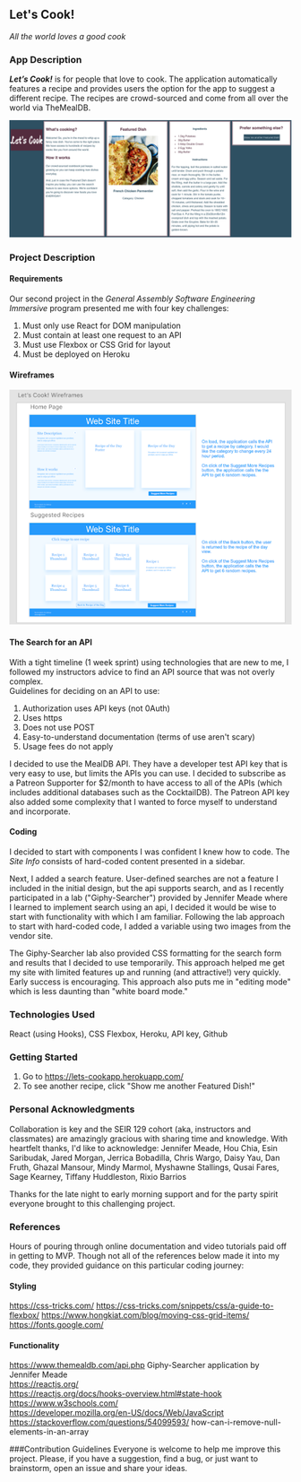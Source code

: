 ## Let's Cook!

_All the world loves a good cook_

### App Description

**_Let’s Cook!_** is for people that love to cook. The application automatically features a recipe and provides users the option for the app to suggest a different recipe. The recipes are crowd-sourced and come from all over the world via TheMealDB.

![Let's Cook!](/public/images/lets-cook.png)

### Project Description

#### Requirements

Our second project in the _General Assembly Software Engineering Immersive_ program presented me with four key challenges:

1. Must only use React for DOM manipulation
2. Must contain at least one request to an API
3. Must use Flexbox or CSS Grid for layout
4. Must be deployed on Heroku

#### Wireframes

![Let's Cook!](/public/images/lets-cook-wireframes.png)

#### The Search for an API

With a tight timeline (1 week sprint) using technologies that are new to me, I followed my instructors advice to find an API source that was not overly complex.  
Guidelines for deciding on an API to use:

1. Authorization uses API keys (not 0Auth)
2. Uses https
3. Does not use POST
4. Easy-to-understand documentation (terms of use aren't scary)
5. Usage fees do not apply

I decided to use the MealDB API. They have a developer test API key that is very easy to use, but limits the APIs you can use. I decided to subscribe as a Patreon Supporter for \$2/month to have access to all of the APIs (which includes additional databases such as the CocktailDB). The Patreon API key also added some complexity that I wanted to force myself to understand and incorporate.

#### Coding

I decided to start with components I was confident I knew how to code. The _Site Info_ consists of hard-coded content presented in a sidebar.

Next, I added a search feature. User-defined searches are not a feature I included in the initial design, but the api supports search, and as I recently participated in a lab ("Giphy-Searcher") provided by Jennifer Meade where I learned to implement search using an api, I decided it would be wise to start with functionality with which I am familiar. Following the lab approach to start with hard-coded code, I added a variable using two images from the vendor site.

The Giphy-Searcher lab also provided CSS formatting for the search form and results that I decided to use temporarily. This approach helped me get my site with limited features up and running (and attractive!) very quickly. Early success is encouraging. This approach also puts me in "editing mode" which is less daunting than "white board mode."

### Technologies Used

React (using Hooks), CSS Flexbox, Heroku, API key, Github

### Getting Started

1. Go to https://lets-cookapp.herokuapp.com/
2. To see another recipe, click "Show me another Featured Dish!"

### Personal Acknowledgments

Collaboration is key and the SEIR 129 cohort (aka, instructors and classmates) are amazingly gracious with sharing time and knowledge. With heartfelt thanks, I'd like to acknowledge:
Jennifer Meade, Hou Chia, Esin Saribudak, Jared Morgan, Jerrica Bobadilla, Chris Wargo, Daisy Yau, Dan Fruth, Ghazal Mansour, Mindy Marmol, Myshawne Stallings, Qusai Fares, Sage Kearney, Tiffany Huddleston, Rixio Barrios

Thanks for the late night to early morning support and for the party spirit everyone brought to this challenging project.

### References

Hours of pouring through online documentation and video tutorials paid off in getting to MVP. Though not all of the references below made it into my code, they provided guidance on this particular coding journey:

#### Styling

https://css-tricks.com/
https://css-tricks.com/snippets/css/a-guide-to-flexbox/
https://www.hongkiat.com/blog/moving-css-grid-items/
https://fonts.google.com/

#### Functionality

https://www.themealdb.com/api.php
Giphy-Searcher application by Jennifer Meade  
https://reactjs.org/  
https://reactjs.org/docs/hooks-overview.html#state-hook  
https://www.w3schools.com/  
https://developer.mozilla.org/en-US/docs/Web/JavaScript  
https://stackoverflow.com/questions/54099593/ how-can-i-remove-null-elements-in-an-array

###Contribution Guidelines
Everyone is welcome to help me improve this project. Please, if you have a suggestion, find a bug, or just want to brainstorm, open an issue and share your ideas.
